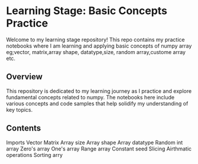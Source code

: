 # Learning Stage: Basic Concepts Practice

Welcome to my learning stage repository! This repo contains my practice notebooks where I am learning and applying basic concepts of numpy array eg;vector, matrix,array shape, datatype,size, random array,custome array etc.

## Overview

This repository is dedicated to my learning journey as I practice and explore fundamental concepts related to numpy. The notebooks here include various concepts and code samples that help solidify my understanding of key topics.

## Contents

Imports
Vector
Matrix
Array size
Array shape
Array datatype
Random int array
Zero's array
One's array
Range array
Constant seed
Slicing
Airthmatic operations
Sorting arry
